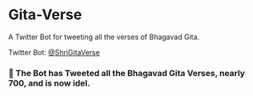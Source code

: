 # Gita-Verse
A Twitter Bot for tweeting all the verses of Bhagavad Gita.

Twitter Bot: [@ShriGitaVerse](https://twitter.com/ShriGitaVerse)

### 🥳 The Bot has Tweeted all the Bhagavad Gita Verses, nearly 700, and is now idel.
